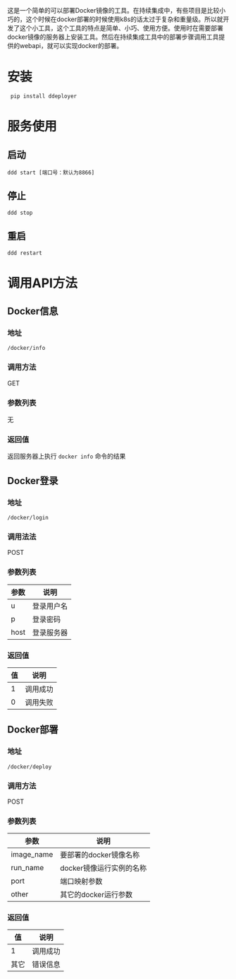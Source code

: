这是一个简单的可以部署Docker镜像的工具。在持续集成中，有些项目是比较小巧的，这个时候在docker部署的时候使用k8s的话太过于复杂和重量级。所以就开发了这个小工具，这个工具的特点是简单、小巧、使用方便。使用时在需要部署docker镜像的服务器上安装工具。然后在持续集成工具中的部署步骤调用工具提供的webapi，就可以实现docker的部署。

# 安装

``` pip install ddeployer```

# 服务使用

## 启动

```ddd start [端口号：默认为8866]```

## 停止

```ddd stop```

## 重启

```ddd restart```

# 调用API方法

## Docker信息

### 地址

```/docker/info```

### 调用方法

GET

### 参数列表

无

### 返回值

返回服务器上执行 ```docker info``` 命令的结果

## Docker登录 

### 地址

```/docker/login```

### 调用法法

POST

### 参数列表

| 参数 | 说明       |
| ---- | ---------- |
| u    | 登录用户名 |
| p    | 登录密码   |
| host | 登录服务器 |

### 返回值

| 值   | 说明     |
| ---- | -------- |
| 1    | 调用成功 |
| 0    | 调用失败 |

## Docker部署

### 地址

```/docker/deploy```

### 调用方法

POST

### 参数列表

| 参数       | 说明                     |
| ---------- | ------------------------ |
| image_name | 要部署的docker镜像名称   |
| run_name   | docker镜像运行实例的名称 |
| port       | 端口映射参数             |
| other      | 其它的docker运行参数     |

### 返回值

| 值   | 说明     |
| ---- | -------- |
| 1    | 调用成功 |
| 其它 | 错误信息 |

## 